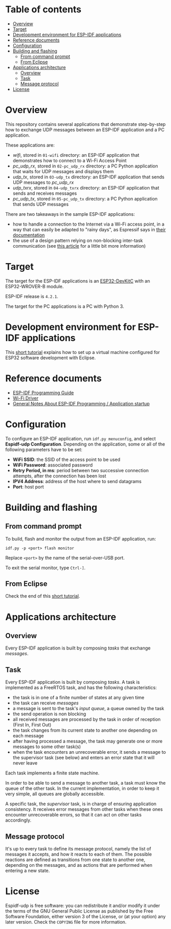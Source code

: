 # Table of contents

* [Overview](#overview)
* [Target](#target)
* [Development environment for ESP-IDF applications](#developmentEnvironmentESPIDF)
* [Reference documents](#referenceDocuments)
* [Configuration](#configuration)
* [Building and flashing](#buildingAndFlashing)
  * [From command prompt](#fromCommandPrompt)
  * [From Eclipse](#fromEclipse)
* [Applications architecture](#applicationsArchitecture)
  * [Overview](#aaOverview)
  * [Task](#aaTask)
  * [Message protocol](#aaMessageProtocol)
* [License](#license)

<a name="overview"></a>

# Overview

This repository contains several applications that demonstrate step-by-step how to exchange UDP messages between an ESP-IDF application and a PC application.

These applications are:
* *wifi*, stored in `01-wifi` directory: an ESP-IDF application that demonstrates how to connect to a Wi-Fi Access Point
* *pc_udp_rx*, stored in `02-pc_udp_rx` directory: a PC Python application that waits for UDP messages and displays them
* *udp_tx*, stored in `03-udp_tx` directory: an ESP-IDF application that sends UDP messages to *pc_udp_rx*
* *udp_txrx*, stored in `04-udp_txrx` directory: an ESP-IDF application that sends and receives messages
* *pc_udp_tx*, stored in `05-pc_udp_tx` directory: a PC Python application that sends UDP messages

There are two takeaways in the sample ESP-IDF applications:
* how to handle a connection to the Internet via a Wi-Fi access point, in a way that can easily be adapted to "rainy days", as Espressif says in [their documentation](https://docs.espressif.com/projects/esp-idf/en/latest/esp32/api-guides/wifi.html#event-handling)
* the use of a design pattern relying on non-blocking inter-task communication (see [this article](https://www.monblocnotes.org/node/1906) for a little bit more information)

<a name="target"></a>

# Target

The target for the ESP-IDF applications is an [ESP32-DevKitC](https://www.espressif.com/en/products/devkits/esp32-devkitc/overview) with an ESP32-WROVER-B module.

ESP-IDF release is `4.2.1`.

The target for the PC applications is a PC with Python 3.

<a name="developmentEnvironmentESPIDF"></a>

# Development environment for ESP-IDF applications

This [short tutorial](https://github.com/PascalBod/lm20.1-esp32-eclipse) explains how to set up a virtual machine configured for ESP32 software development with Eclipse.

<a name="referenceDocuments"></a>

# Reference documents

* [ESP-IDF Programming Guide](https://docs.espressif.com/projects/esp-idf/en/v4.2.1/esp32/index.html)
* [Wi-Fi Driver](https://docs.espressif.com/projects/esp-idf/en/v4.2.1/esp32/api-guides/wifi.html)
* [General Notes About ESP-IDF Programming / Application startup](https://docs.espressif.com/projects/esp-idf/en/v4.2.1/esp32/api-guides/general-notes.html#application-startup)

<a name="configuration"></a>

# Configuration

To configure an ESP-IDF application, run `idf.py menuconfig`, and select **Espidf-udp Configuration**. Depending on the application, some or all of the following parameters have to be set:
* **WiFi SSID**: the SSID of the access point to be used
* **WiFi Password**: associated password
* **Retry Period, in ms**: period between two successive connection attempts, after the connection has been lost
* **IPV4 Address**: address of the host where to send datagrams
* **Port**: host port 

<a name="buildingAndFlashing"></a>

# Building and flashing

<a name="fromCommandPrompt"></a>

## From command prompt
 
To build, flash and monitor the output from an ESP-IDF application, run:

```
idf.py -p <port> flash monitor
```

Replace `<port>` by the name of the serial-over-USB port.

To exit the serial monitor, type ``Ctrl-]``.

<a name="fromEclipse"></a>

## From Eclipse

Check the end of this [short tutorial](https://github.com/PascalBod/lm20.1-esp32-eclipse).

<a name="applicationsArchitecture"></a>

# Applications architecture

<a name="aaOverview"></a>

## Overview

Every ESP-IDF application is built by composing *tasks* that exchange *messages*.

<a name="aaTask"></a>

## Task

Every ESP-IDF application is built by composing *tasks*. A task is implemented as a FreeRTOS task, and has the following characteristics:
* the task is in one of a finite number of states at any given time
* the task can receive *messages*
* a message is sent to the task's *input queue*, a queue owned by the task
* the send operation is non blocking
* all received messages are processed by the task in order of reception (First In, First Out)
* the task changes from its current state to another one depending on each message
* after having processed a message, the task may generate one or more messages to some other task(s)
* when the task encounters an unrecoverable error, it sends a message to the supervisor task (see below) and enters an error state that it will never leave

Each task implements a finite state machine.

In order to be able to send a message to another task, a task must know the queue of the other task. In the current implementation, in order to keep it very simple, all queues are globally accessible.

A specific task, the *supervisor* task, is in charge of ensuring application consistency. It receives error messages from other tasks when these ones encounter unrecoverable errors, so that it can act on other tasks accordingly.

<a name="aaMessageProtocol"></a>

## Message protocol

It's up to every task to define its message protocol, namely the list of messages it accepts, and how it reacts to each of them. The possible reactions are defined as transitions from one state to another one, depending on the messages, and as actions that are performed when entering a new state.

<a name="license"></a>

# License

Espidf-udp is free software: you can redistribute it and/or modify
it under the terms of the GNU General Public License as published by
the Free Software Foundation, either version 3 of the License, or
(at your option) any later version. Check the `COPYING` file for 
more information.

